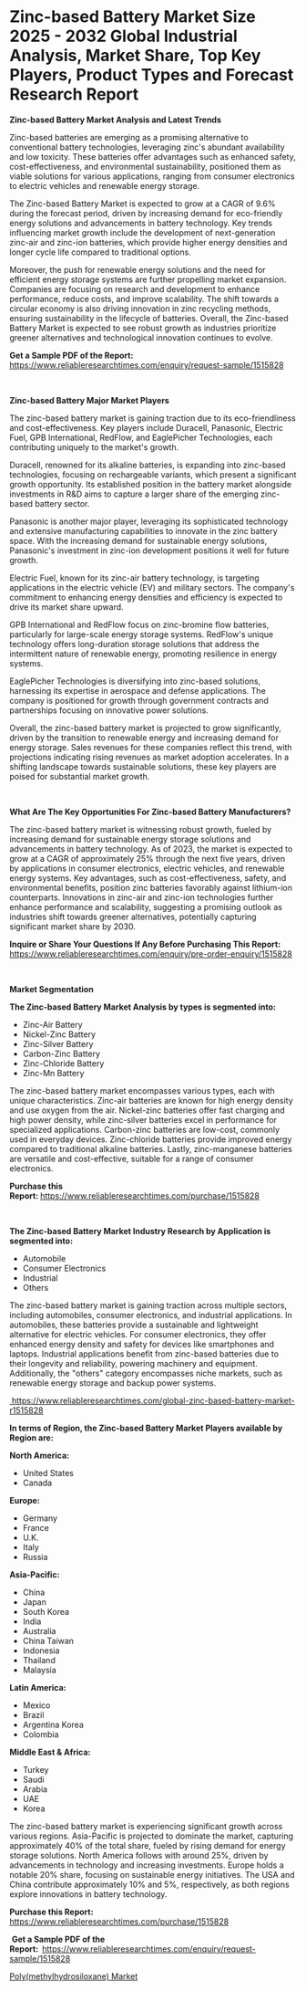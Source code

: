 <p><h1>Zinc-based Battery Market Size 2025 - 2032 Global Industrial Analysis, Market Share, Top Key Players, Product Types and Forecast Research Report</h1></p><p><strong>Zinc-based Battery Market Analysis and Latest Trends</strong></p>
<p><p>Zinc-based batteries are emerging as a promising alternative to conventional battery technologies, leveraging zinc's abundant availability and low toxicity. These batteries offer advantages such as enhanced safety, cost-effectiveness, and environmental sustainability, positioned them as viable solutions for various applications, ranging from consumer electronics to electric vehicles and renewable energy storage.</p><p>The Zinc-based Battery Market is expected to grow at a CAGR of 9.6% during the forecast period, driven by increasing demand for eco-friendly energy solutions and advancements in battery technology. Key trends influencing market growth include the development of next-generation zinc-air and zinc-ion batteries, which provide higher energy densities and longer cycle life compared to traditional options.</p><p>Moreover, the push for renewable energy solutions and the need for efficient energy storage systems are further propelling market expansion. Companies are focusing on research and development to enhance performance, reduce costs, and improve scalability. The shift towards a circular economy is also driving innovation in zinc recycling methods, ensuring sustainability in the lifecycle of batteries. Overall, the Zinc-based Battery Market is expected to see robust growth as industries prioritize greener alternatives and technological innovation continues to evolve.</p></p>
<p><strong>Get a Sample PDF of the Report:&nbsp;</strong> <a href="https://www.reliableresearchtimes.com/enquiry/request-sample/1515828?utm_campaign=2196&utm_medium=2&utm_source=Github&utm_content=ia&utm_term=29032025&utm_id=zinc-based-battery">https://www.reliableresearchtimes.com/enquiry/request-sample/1515828</a></p>
<p>&nbsp;</p>
<p><strong>Zinc-based Battery Major Market Players</strong></p>
<p><p>The zinc-based battery market is gaining traction due to its eco-friendliness and cost-effectiveness. Key players include Duracell, Panasonic, Electric Fuel, GPB International, RedFlow, and EaglePicher Technologies, each contributing uniquely to the market's growth.</p><p>Duracell, renowned for its alkaline batteries, is expanding into zinc-based technologies, focusing on rechargeable variants, which present a significant growth opportunity. Its established position in the battery market alongside investments in R&D aims to capture a larger share of the emerging zinc-based battery sector. </p><p>Panasonic is another major player, leveraging its sophisticated technology and extensive manufacturing capabilities to innovate in the zinc battery space. With the increasing demand for sustainable energy solutions, Panasonic's investment in zinc-ion development positions it well for future growth.</p><p>Electric Fuel, known for its zinc-air battery technology, is targeting applications in the electric vehicle (EV) and military sectors. The company's commitment to enhancing energy densities and efficiency is expected to drive its market share upward.</p><p>GPB International and RedFlow focus on zinc-bromine flow batteries, particularly for large-scale energy storage systems. RedFlow's unique technology offers long-duration storage solutions that address the intermittent nature of renewable energy, promoting resilience in energy systems.</p><p>EaglePicher Technologies is diversifying into zinc-based solutions, harnessing its expertise in aerospace and defense applications. The company is positioned for growth through government contracts and partnerships focusing on innovative power solutions.</p><p>Overall, the zinc-based battery market is projected to grow significantly, driven by the transition to renewable energy and increasing demand for energy storage. Sales revenues for these companies reflect this trend, with projections indicating rising revenues as market adoption accelerates. In a shifting landscape towards sustainable solutions, these key players are poised for substantial market growth.</p></p>
<p>&nbsp;</p>
<p><strong>What Are The Key Opportunities For Zinc-based Battery Manufacturers?</strong></p>
<p><p>The zinc-based battery market is witnessing robust growth, fueled by increasing demand for sustainable energy storage solutions and advancements in battery technology. As of 2023, the market is expected to grow at a CAGR of approximately 25% through the next five years, driven by applications in consumer electronics, electric vehicles, and renewable energy systems. Key advantages, such as cost-effectiveness, safety, and environmental benefits, position zinc batteries favorably against lithium-ion counterparts. Innovations in zinc-air and zinc-ion technologies further enhance performance and scalability, suggesting a promising outlook as industries shift towards greener alternatives, potentially capturing significant market share by 2030.</p></p>
<p><strong>Inquire or Share Your Questions If Any Before Purchasing This Report:</strong> <a href="https://www.reliableresearchtimes.com/enquiry/pre-order-enquiry/1515828?utm_campaign=2196&utm_medium=2&utm_source=Github&utm_content=ia&utm_term=29032025&utm_id=zinc-based-battery">https://www.reliableresearchtimes.com/enquiry/pre-order-enquiry/1515828</a></p>
<p>&nbsp;</p>
<p><strong>Market Segmentation</strong></p>
<p><strong>The Zinc-based Battery Market Analysis by types is segmented into:</strong></p>
<p><ul><li>Zinc-Air Battery</li><li>Nickel-Zinc Battery</li><li>Zinc-Silver Battery</li><li>Carbon-Zinc Battery</li><li>Zinc-Chloride Battery</li><li>Zinc-Mn Battery</li></ul></p>
<p><p>The zinc-based battery market encompasses various types, each with unique characteristics. Zinc-air batteries are known for high energy density and use oxygen from the air. Nickel-zinc batteries offer fast charging and high power density, while zinc-silver batteries excel in performance for specialized applications. Carbon-zinc batteries are low-cost, commonly used in everyday devices. Zinc-chloride batteries provide improved energy compared to traditional alkaline batteries. Lastly, zinc-manganese batteries are versatile and cost-effective, suitable for a range of consumer electronics.</p></p>
<p><strong>Purchase this Report:&nbsp;</strong><a href="https://www.reliableresearchtimes.com/purchase/1515828?utm_campaign=2196&utm_medium=2&utm_source=Github&utm_content=ia&utm_term=29032025&utm_id=zinc-based-battery">https://www.reliableresearchtimes.com/purchase/1515828</a></p>
<p>&nbsp;</p>
<p><strong>The Zinc-based Battery Market Industry Research by Application is segmented into:</strong></p>
<p><ul><li>Automobile</li><li>Consumer Electronics</li><li>Industrial</li><li>Others</li></ul></p>
<p><p>The zinc-based battery market is gaining traction across multiple sectors, including automobiles, consumer electronics, and industrial applications. In automobiles, these batteries provide a sustainable and lightweight alternative for electric vehicles. For consumer electronics, they offer enhanced energy density and safety for devices like smartphones and laptops. Industrial applications benefit from zinc-based batteries due to their longevity and reliability, powering machinery and equipment. Additionally, the "others" category encompasses niche markets, such as renewable energy storage and backup power systems.</p></p>
<p><a href="https://www.reliableresearchtimes.com/global-zinc-based-battery-market-r1515828?utm_campaign=2196&utm_medium=2&utm_source=Github&utm_content=ia&utm_term=29032025&utm_id=zinc-based-battery">&nbsp;https://www.reliableresearchtimes.com/global-zinc-based-battery-market-r1515828</a></p>
<p><strong>In terms of Region, the Zinc-based Battery Market Players available by Region are:</strong></p>
<p>
    <p> <strong> North America: </strong>
        <ul>
            <li>United States</li>
            <li>Canada</li>
        </ul>
        </p> 
    <p> <strong> Europe: </strong>
        <ul>
            <li>Germany</li>
            <li>France</li>
            <li>U.K.</li>
            <li>Italy</li>
            <li>Russia</li>
        </ul>
        </p> 
    <p> <strong> Asia-Pacific: </strong>
        <ul>
            <li>China</li>
            <li>Japan</li>
            <li>South Korea</li>
            <li>India</li>
            <li>Australia</li>
            <li>China Taiwan</li>
            <li>Indonesia</li>
            <li>Thailand</li>
            <li>Malaysia</li>
        </ul>
        </p> 
    <p> <strong> Latin America: </strong>
        <ul>
            <li>Mexico</li>
            <li>Brazil</li>
            <li>Argentina Korea</li>
            <li>Colombia</li>
        </ul>
        </p> 
    <p> <strong> Middle East & Africa: </strong>
        <ul>
            <li>Turkey</li>
            <li>Saudi</li>
            <li>Arabia</li>
            <li>UAE</li>
            <li>Korea</li>
        </ul>
    </p>
    </p>
<p><p>The zinc-based battery market is experiencing significant growth across various regions. Asia-Pacific is projected to dominate the market, capturing approximately 40% of the total share, fueled by rising demand for energy storage solutions. North America follows with around 25%, driven by advancements in technology and increasing investments. Europe holds a notable 20% share, focusing on sustainable energy initiatives. The USA and China contribute approximately 10% and 5%, respectively, as both regions explore innovations in battery technology.</p></p>
<p><strong>Purchase this Report: </strong><a href="https://www.reliableresearchtimes.com/purchase/1515828?utm_campaign=2196&utm_medium=2&utm_source=Github&utm_content=ia&utm_term=29032025&utm_id=zinc-based-battery">https://www.reliableresearchtimes.com/purchase/1515828</a></p>
<p>&nbsp;<strong>Get a Sample PDF of the Report:&nbsp;&nbsp;</strong><a href="https://www.reliableresearchtimes.com/enquiry/request-sample/1515828?utm_campaign=2196&utm_medium=2&utm_source=Github&utm_content=ia&utm_term=29032025&utm_id=zinc-based-battery">https://www.reliableresearchtimes.com/enquiry/request-sample/1515828</a></p>
<p><strong></strong></p>
<p><p><a href="https://github.com/MariaWashington76/Market-Research-Report-List-2/blob/main/polymethylhydrosiloxane-market.md?utm_campaign=2196&utm_medium=2&utm_source=Github&utm_content=ia&utm_term=29032025&utm_id=zinc-based-battery">Poly(methylhydrosiloxane) Market</a></p></p>